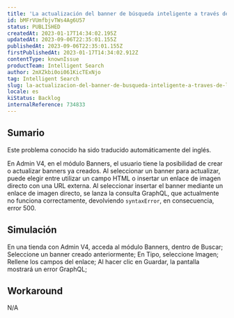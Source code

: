 ```yaml
---
title: 'La actualización del banner de búsqueda inteligente a través de la URL de la imagen no funciona correctamente'
id: bMFrVUmfbjvTWs4Ag6U57
status: PUBLISHED
createdAt: 2023-01-17T14:34:02.195Z
updatedAt: 2023-09-06T22:35:01.155Z
publishedAt: 2023-09-06T22:35:01.155Z
firstPublishedAt: 2023-01-17T14:34:02.912Z
contentType: knownIssue
productTeam: Intelligent Search
author: 2mXZkbi0oi061KicTExNjo
tag: Intelligent Search
slug: la-actualizacion-del-banner-de-busqueda-inteligente-a-traves-de-la-url-de-la-imagen-no-funciona-correctamente
locale: es
kiStatus: Backlog
internalReference: 734833
---
```


## Sumario

<div class="alert alert-info">
  <p>Este problema conocido ha sido traducido automáticamente del inglés.</p>
</div>


En Admin V4, en el módulo Banners, el usuario tiene la posibilidad de crear o actualizar banners ya creados. Al seleccionar un banner para actualizar, puede elegir entre utilizar un campo HTML o insertar un enlace de imagen directo con una URL externa. Al seleccionar insertar el banner mediante un enlace de imagen directo, se lanza la consulta GraphQL, que actualmente no funciona correctamente, devolviendo `syntaxError`, en consecuencia, error 500.


##

## Simulación


En una tienda con Admin V4, acceda al módulo Banners, dentro de Buscar;
Seleccione un banner creado anteriormente;
En Tipo, seleccione Imagen;
Rellene los campos del enlace;
Al hacer clic en Guardar, la pantalla mostrará un error GraphQL;


##

## Workaround


N/A





